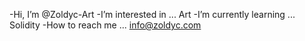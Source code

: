 -Hi, I’m @Zoldyc-Art
-I’m interested in ... Art 
-I’m currently learning ... Solidity
-How to reach me ... info@zoldyc.com

<!---
Zoldyc-Art/Zoldyc-Art is a ✨ special ✨ repository because its `README.md` (this file) appears on your GitHub profile.
You can click the Preview link to take a look at your changes.
--->
